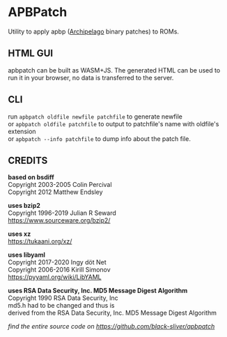# APBPatch

Utility to apply apbp ([Archipelago](https://github.com/ArchipelagoMW/Archipelago)
binary patches) to ROMs.

## HTML GUI

apbpatch can be built as WASM+JS. The generated HTML can be used to run it in
your browser, no data is transferred to the server.

## CLI

run `apbpatch oldfile newfile patchfile` to generate newfile\
or `apbpatch oldfile patchfile` to output to patchfile's name with oldfile's extension\
or `apbpatch --info patchfile` to dump info about the patch file.

## CREDITS

**based on bsdiff**\
Copyright 2003-2005 Colin Percival\
Copyright 2012 Matthew Endsley

**uses bzip2**\
Copyright 1996-2019 Julian R Seward\
https://www.sourceware.org/bzip2/

**uses xz**\
https://tukaani.org/xz/

**uses libyaml**\
Copyright 2017-2020 Ingy döt Net\
Copyright 2006-2016 Kirill Simonov\
https://pyyaml.org/wiki/LibYAML

**uses RSA Data Security, Inc. MD5 Message Digest Algorithm**\
Copyright 1990 RSA Data Security, Inc\
md5.h had to be changed and thus is\
derived from the RSA Data Security, Inc. MD5 Message Digest Algorithm

*find the entire source code on https://github.com/black-sliver/apbpatch*

